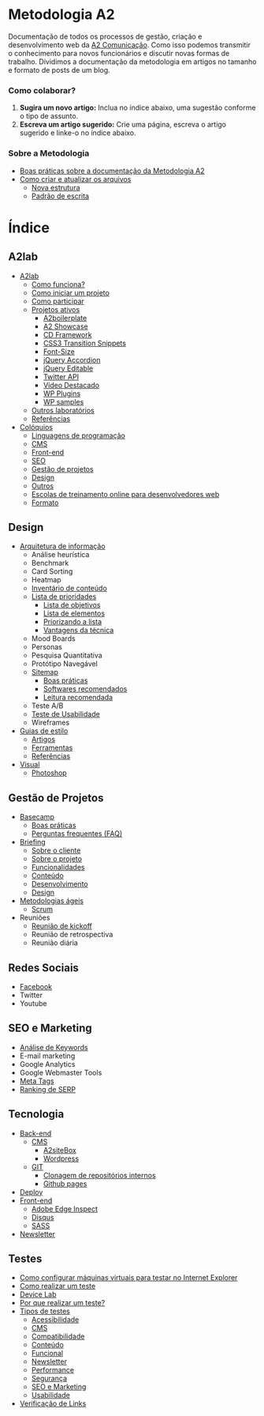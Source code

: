 # Metodologia A2

Documentação de todos os processos de gestão, criação e desenvolvimento web da [A2 Comunicação](http://a2comunicacao.com.br). Como isso podemos transmitir o conhecimento para novos funcionários e discutir novas formas de trabalho. Dividimos a documentação da metodologia em artigos no tamanho e formato de posts de um blog.

### Como colaborar? 

1. **Sugira um novo artigo:**  Inclua no índice abaixo, uma sugestão conforme o tipo de assunto.
2. **Escreva um artigo sugerido:** Crie uma página, escreva o artigo sugerido e linke-o no índice abaixo.

### Sobre a Metodologia

* [Boas práticas sobre a documentação da Metodologia A2](https://github.com/a2comunicacao/metodologia/blob/master/sobre-a-metodologia.md#boas-pr%C3%A1ticas-sobre-a-documenta%C3%A7%C3%A3o-da-metodologia-a2)
* [Como criar e atualizar os arquivos](https://github.com/a2comunicacao/metodologia/blob/master/sobre-a-metodologia.md#como-criar-e-atualizar-arquivos)
  * [Nova estrutura](https://github.com/a2comunicacao/metodologia/blob/master/sobre-a-metodologia.md#nova-estrutura)
  * [Padrão de escrita](https://github.com/a2comunicacao/metodologia/blob/master/sobre-a-metodologia.md#padr%C3%A3o-de-escrita)

# Índice

## A2lab
* [A2lab](https://github.com/a2comunicacao/metodologia/blob/master/a2lab/a2lab.md)
  * [Como funciona?](https://github.com/a2comunicacao/metodologia/blob/master/a2lab/a2lab.md#como-funciona)
  * [Como iniciar um projeto](https://github.com/a2comunicacao/metodologia/blob/master/a2lab/a2lab.md#como-iniciar-um-projeto)
  * [Como participar](https://github.com/a2comunicacao/metodologia/blob/master/a2lab/a2lab.md#como-participar)
  * [Projetos ativos](https://github.com/a2comunicacao/metodologia/blob/master/a2lab/a2lab.md#projetos-ativos)
    * [A2boilerplate](https://github.com/a2comunicacao/metodologia/blob/master/a2lab/a2lab.md#a2boilerplate)
    * [A2 Showcase](https://gimmebar.com/loves/a2showcase)
    * [CD Framework](https://github.com/a2comunicacao/metodologia/blob/master/a2lab/a2lab.md#cd-framework)
    * [CSS3 Transition Snippets](https://github.com/a2comunicacao/metodologia/blob/master/a2lab/a2lab.md#css3-transition-snippets)
    * [Font-Size](https://github.com/a2comunicacao/metodologia/blob/master/a2lab/a2lab.md#font-size) 
    * [jQuery Accordion](https://github.com/a2comunicacao/metodologia/blob/master/a2lab/a2lab.md#jquery-accordion) 
    * [jQuery Editable](https://github.com/a2comunicacao/metodologia/blob/master/a2lab/a2lab.md#jquery-editable) 
    * [Twitter API](https://github.com/a2comunicacao/metodologia/blob/master/a2lab/a2lab.md#twitter-api) 
    * [Vídeo Destacado](https://github.com/a2comunicacao/metodologia/blob/master/a2lab/a2lab.md#v%C3%ADdeo-destacado)
    * [WP Plugins](https://github.com/a2comunicacao/metodologia/blob/master/a2lab/a2lab.md#wp-plugins)
    * [WP samples](https://github.com/a2comunicacao/metodologia/blob/master/a2lab/a2lab.md#wp-samples)
  * [Outros laboratórios](https://github.com/a2comunicacao/metodologia/blob/master/a2lab/a2lab.md#outros-laborat%C3%B3rios)
  * [Referências](https://github.com/a2comunicacao/metodologia/blob/master/a2lab/a2lab.md#refer%C3%AAncias)
* [Colóquios](https://github.com/a2comunicacao/metodologia/blob/master/a2lab/coloquios.md)
  * [Linguagens de programação](https://github.com/a2comunicacao/metodologia/blob/master/a2lab/coloquios.md#linguagens-de-programa%C3%A7%C3%A3o)
  * [CMS](https://github.com/a2comunicacao/metodologia/blob/master/a2lab/coloquios.md#cms)
  * [Front-end](https://github.com/a2comunicacao/metodologia/blob/master/a2lab/coloquios.md#front-end)
  * [SEO](https://github.com/a2comunicacao/metodologia/blob/master/a2lab/coloquios.md#seo)
  * [Gestão de projetos](https://github.com/a2comunicacao/metodologia/blob/master/a2lab/coloquios.md#gest%C3%A3o-de-projetos)
  * [Design](https://github.com/a2comunicacao/metodologia/blob/master/a2lab/coloquios.md#design)
  * [Outros](https://github.com/a2comunicacao/metodologia/blob/master/a2lab/coloquios.md#outros)
  * [Escolas de treinamento online para desenvolvedores web](https://github.com/a2comunicacao/metodologia/blob/master/a2lab/coloquios.md#escolas-de-treinamento-online-para-desenvolvedores-web)
  * [Formato](https://github.com/a2comunicacao/metodologia/blob/master/a2lab/coloquios.md#formato)

## Design
* [Arquitetura de informação](https://github.com/a2comunicacao/metodologia/edit/master/design/arquitetura-de-informacao.md#arquitetura-de-informa%C3%A7%C3%A3o)
  * Análise heurística
  * Benchmark
  * Card Sorting
  * Heatmap
  * [Inventário de conteúdo](https://github.com/a2comunicacao/metodologia/blob/master/design/arquitetura-de-informacao.md#invent%C3%A1rio-de-conte%C3%BAdo)
  * [Lista de prioridades](https://github.com/a2comunicacao/metodologia/blob/master/design/arquitetura-de-informacao.md#lista-de-prioridades)
    * [Lista de objetivos](https://github.com/a2comunicacao/metodologia/blob/master/design/arquitetura-de-informacao.md#lista-de-objetivos)
    * [Lista de elementos](https://github.com/a2comunicacao/metodologia/blob/master/design/arquitetura-de-informacao.md#lista-de-elementos)
    * [Priorizando a lista](https://github.com/a2comunicacao/metodologia/blob/master/design/arquitetura-de-informacao.md#priorizando-a-lista)
    * [Vantagens da técnica](https://github.com/a2comunicacao/metodologia/blob/master/design/arquitetura-de-informacao.md#vantagens-da-t%C3%A9cnica)
  * Mood Boards
  * Personas
  * Pesquisa Quantitativa
  * Protótipo Navegável
  * [Sitemap](https://github.com/a2comunicacao/metodologia/blob/master/design/arquitetura-de-informacao.md#sitemap)
    * [Boas práticas](https://github.com/a2comunicacao/metodologia/blob/master/design/arquitetura-de-informacao.md#boas-pr%C3%A1ticas)
    * [Softwares recomendados](https://github.com/a2comunicacao/metodologia/blob/master/design/arquitetura-de-informacao.md#softwares-recomendados)
    * [Leitura recomendada](https://github.com/a2comunicacao/metodologia/blob/master/design/arquitetura-de-informacao.md#leitura-recomendada)
  * Teste A/B
  * [Teste de Usabilidade](https://github.com/a2comunicacao/metodologia/blob/master/design/arquitetura-de-informacao.md#teste-de-usabilidade)
  * Wireframes
* [Guias de estilo](https://github.com/a2comunicacao/metodologia/blob/master/design/guias-de-estilo.md#guias-de-estilo)
  * [Artigos](https://github.com/a2comunicacao/metodologia/blob/master/design/guias-de-estilo.md#artigos-em-ordem-cronol%C3%B3gica)
  * [Ferramentas](https://github.com/a2comunicacao/metodologia/blob/master/design/guias-de-estilo.md#ferramentas)
  * [Referências](https://github.com/a2comunicacao/metodologia/blob/master/design/guias-de-estilo.md#refer%C3%AAncias)
* [Visual](https://github.com/a2comunicacao/metodologia/blob/master/design/visual.md#visual)
  * [Photoshop](https://github.com/a2comunicacao/metodologia/blob/master/design/visual.md#photoshop)

## Gestão de Projetos

* [Basecamp](https://github.com/a2comunicacao/metodologia/blob/master/gestao-de-projetos/basecamp.md#basecamp)
  * [Boas práticas](https://github.com/a2comunicacao/metodologia/blob/master/gestao-de-projetos/basecamp.md#boas-pr%C3%A1ticas)
  * [Perguntas frequentes (FAQ)](https://github.com/a2comunicacao/metodologia/blob/master/gestao-de-projetos/basecamp.md#perguntas-frequentes-faq)
* [Briefing](https://github.com/a2comunicacao/metodologia/blob/master/gestao-de-projetos/briefing.md#briefing)
  * [Sobre o cliente](https://github.com/a2comunicacao/metodologia/blob/master/gestao-de-projetos/briefing.md#sobre-o-cliente)
  * [Sobre o projeto](https://github.com/a2comunicacao/metodologia/blob/master/gestao-de-projetos/briefing.md#sobre-o-projeto)
  * [Funcionalidades](https://github.com/a2comunicacao/metodologia/blob/master/gestao-de-projetos/briefing.md#funcionalidades)
  * [Conteúdo](https://github.com/a2comunicacao/metodologia/blob/master/gestao-de-projetos/briefing.md#conte%C3%BAdo)
  * [Desenvolvimento](https://github.com/a2comunicacao/metodologia/blob/master/gestao-de-projetos/briefing.md#desenvolvimento)
  * [Design](https://github.com/a2comunicacao/metodologia/blob/master/gestao-de-projetos/briefing.md#design)
* [Metodologias ágeis](https://github.com/a2comunicacao/metodologia/blob/master/gestao-de-projetos/metodologias-ageis.md#metodologias-%C3%A1geis)
  * [Scrum](https://github.com/a2comunicacao/metodologia/blob/master/gestao-de-projetos/metodologias-ageis.md#scrum)
* Reuniões  
  * [Reunião de kickoff](https://github.com/a2comunicacao/metodologia/wiki/Reuni%C3%A3o-de-kickoff)
  * Reunião de retrospectiva
  * Reunião diária
  
## Redes Sociais

* [Facebook](https://github.com/a2comunicacao/metodologia/wiki/Facebook)
* Twitter
* Youtube

## SEO e Marketing
* [Análise de Keywords](https://github.com/a2comunicacao/metodologia/wiki/Ana%CC%81lise-de-keywords)
* E-mail marketing
* Google Analytics
* Google Webmaster Tools
* [Meta Tags](https://github.com/a2comunicacao/metodologia/wiki/Meta-Tags)
* [Ranking de SERP](https://github.com/a2comunicacao/metodologia/wiki/Ranking-de-serp)

## Tecnologia
* [Back-end](https://github.com/a2comunicacao/metodologia/blob/master/tecnologia/back-end.md)
  * [CMS](https://github.com/a2comunicacao/metodologia/blob/master/tecnologia/back-end.md#cms)
    * [A2siteBox](https://github.com/a2comunicacao/metodologia/blob/master/tecnologia/back-end.md#a2sitebox)
    * [Wordpress](https://github.com/a2comunicacao/metodologia/blob/master/tecnologia/back-end.md#wordpress)
  * [GIT](https://github.com/a2comunicacao/metodologia/blob/master/tecnologia/back-end.md#git)
    * [Clonagem de repositórios internos](https://github.com/a2comunicacao/metodologia/blob/master/tecnologia/back-end.md#clonagem-de-reposit%C3%B3rios-no-servidor-interno-doors) 
    * [Github pages](https://github.com/a2comunicacao/metodologia/blob/master/tecnologia/back-end.md#github-pages) 
* [Deploy](https://github.com/a2comunicacao/metodologia/blob/master/tecnologia/deploy.md)
* [Front-end](https://github.com/a2comunicacao/metodologia/blob/master/tecnologia/front-end.md)
  * [Adobe Edge Inspect](https://github.com/a2comunicacao/metodologia/blob/master/tecnologia/front-end.md#adobe-edge-inspect)
  * [Disqus](https://github.com/a2comunicacao/metodologia/blob/master/tecnologia/front-end.md#disqus)
  * [SASS](https://github.com/a2comunicacao/metodologia/blob/master/tecnologia/front-end.md#sass)
* [Newsletter](https://github.com/a2comunicacao/metodologia/blob/master/tecnologia/newsletter.md)

## Testes
* [Como configurar máquinas virtuais para testar no Internet Explorer](https://github.com/a2comunicacao/metodologia/wiki/Como-configurar-m%C3%A1quinas-virtuais-para-testar-no-Internet-Explorer)
* [Como realizar um teste](https://github.com/a2comunicacao/metodologia/wiki/Como-realizar-um-teste)
* [Device Lab](https://github.com/a2comunicacao/metodologia/wiki/Device-lab)
* [Por que realizar um teste?](https://github.com/a2comunicacao/metodologia/wiki/Por-que-realizar-um-teste)
* [Tipos de testes](https://github.com/a2comunicacao/metodologia/wiki/Tipos-de-testes)
  * [Acessibilidade](https://github.com/a2comunicacao/metodologia/wiki/Tipos-de-testes#wiki-acessibilidade)
  * [CMS](https://github.com/a2comunicacao/metodologia/wiki/Tipos-de-testes#wiki-cms)
  * [Compatibilidade](https://github.com/a2comunicacao/metodologia/wiki/Tipos-de-testes#wiki-compatibilidade)
  * [Conteúdo](https://github.com/a2comunicacao/metodologia/wiki/Tipos-de-testes#wiki-conteudo)
  * [Funcional](https://github.com/a2comunicacao/metodologia/wiki/Tipos-de-testes#wiki-funcional)
  * [Newsletter](https://github.com/a2comunicacao/metodologia/wiki/Tipos-de-testes#wiki-newsletter)
  * [Performance](https://github.com/a2comunicacao/metodologia/wiki/Tipos-de-testes#wiki-performance)
  * [Segurança](https://github.com/a2comunicacao/metodologia/wiki/Tipos-de-testes#wiki-seguran%C3%A7a)
  * [SEO e Marketing](https://github.com/a2comunicacao/metodologia/wiki/Tipos-de-testes#wiki-seo-e-marketing)
  * [Usabilidade](https://github.com/a2comunicacao/metodologia/wiki/Tipos-de-testes#wiki-usabilidade)
* [Verificação de Links](https://github.com/a2comunicacao/metodologia/wiki/Verifica%C3%A7%C3%A3o-de-links)




